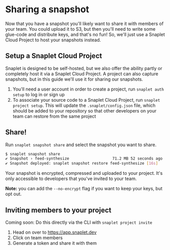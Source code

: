 # Sharing a snapshot

Now that you have a snapshot you'll likely want to share it with members of your team. You could upload it to S3, but then you'll need to write some glue-code and distribute keys, and that's no fun!
So, we'll just use a Snaplet Cloud Project to host your snapshots instead.

## Setup a Snaplet Cloud Project

Snaplet is designed to be self-hosted, but we also offer the ability partly or completely host it via a Snaplet Cloud Project.
A project can also capture snapshots, but in this guide we'll use it for sharing our snapshots.

1. You'll need a user account in order to create a project, run `snaplet auth setup` to log in or sign up
2. To associate your source code to a Snaplet Cloud Project, run `snaplet project setup`.
   This will update the `.snaplet/config.json` file, which should be added to your repository so that other developers on your team can restore from the same project

## Share!

Run `snaplet snapshot share` and select the snapshot you want to share.

```bash
$ snaplet snapshot share
✔ Snapshot › feed-synthesize                   71.2 MB 52 seconds ago
✔ Snapshot deployed: snaplet snapshot restore feed-synthesize [16s]
```

Your snapshot is encrypted, compressed and uploaded to your project. It's only accessible to developers that you've invited to your team.

**Note:** you can add the `--no-encrypt` flag if you want to keep your keys, but opt out.

## Inviting members to your project

Coming soon: Do this directly via the CLI with `snaplet project invite`

1. Head on over to https://app.snaplet.dev
2. Click on team members
3. Generate a token and share it with them
